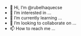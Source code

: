 - 👋 Hi, I’m @rubelhaquecse
- 👀 I’m interested in ...
- 🌱 I’m currently learning ...
- 💞️ I’m looking to collaborate on ...
- 📫 How to reach me ...

<!---
rubelhaquecse/rubelhaquecse is a ✨ special ✨ repository because its `README.md` (this file) appears on your GitHub profile.
You can click the Preview link to take a look at your changes.
--->
